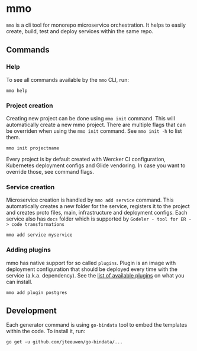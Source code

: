 # mmo

`mmo` is a cli tool for monorepo microservice orchestration. It helps to easily create, build, test and deploy services within the same repo.

## Commands

### Help

To see all commands available by the `mmo` CLI, run:
```
mmo help
```

### Project creation

Creating new project can be done using `mmo init` command. This will automatically create a new mmo project. There are multiple flags that can be overriden when using the `mmo init` command. See `mmo init -h` to list them.

```
mmo init projectname
```

Every project is by default created with Wercker CI configuration, Kubernetes deployment configs and Glide vendoring. In case you want to override those, see command flags.

### Service creation

Microservice creation is handled by `mmo add service` command. This automatically creates a new folder for the service, registers it to the project and creates proto files, main, infrastructure and deployment configs. Each service also has `docs` folder which is supported by `Godeler - tool for ER -> code transformations`

```
mmo add service myservice
```

### Adding plugins

mmo has native support for so called `plugins`. Plugin is an image with deployment configuration that should be deployed every time with the service (a.k.a. dependency). See the [list of available plugins](https://github.com/flowup/mmo/wiki/Plugins) on what you can install.

```
mmo add plugin postgres
```

## Development

Each generator command is using `go-bindata` tool to embed the templates within the code. To install it, run:
```
go get -u github.com/jteeuwen/go-bindata/...
```

